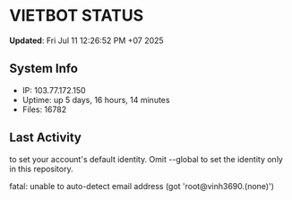# VIETBOT STATUS
**Updated**: Fri Jul 11 12:26:52 PM +07 2025

## System Info
- IP: 103.77.172.150
- Uptime: up 5 days, 16 hours, 14 minutes
- Files: 16782

## Last Activity

to set your account's default identity.
Omit --global to set the identity only in this repository.

fatal: unable to auto-detect email address (got 'root@vinh3690.(none)')
